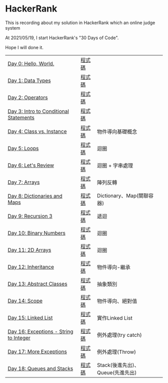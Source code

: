 # HackerRank
This is recording about my solution in HackerRank which an online judge system

At 2021/05/19, I start HackerRank's "30 Days of Code".

Hope I will done it.
<br />
<table>
        <tbody>
                <tr>
			<td>
				<a target="_blank" href="https://www.hackerrank.com/challenges/30-hello-world/problem">Day 0: Hello, World.</a>
			</td>
			<td>
				<a target="_blank" href="https://github.com/HeySunBoy/HackerRank/tree/main/Day%200%20-%20Hello%2C%20World">程式碼</a>
			</td>
			<td>
			</td>
		</tr>
		<tr>
			<td>
				<a target="_blank" href="https://www.hackerrank.com/challenges/30-data-types/problem">Day 1: Data Types</a>
			</td>
			<td>
				<a target="_blank" href="https://github.com/HeySunBoy/HackerRank/tree/main/Day%201%20-%20Data%20Types">程式碼</a>
			</td>
			<td>
			</td>
		</tr>
		<tr>
			<td>
				<a target="_blank" href="https://www.hackerrank.com/challenges/30-operators/problem">Day 2: Operators</a>
			</td>
			<td>
				<a target="_blank" href="https://github.com/HeySunBoy/HackerRank/tree/main/Day%202%20-%20Operators">程式碼</a>
			</td>
			<td>
			</td>
		</tr>
		<tr>
			<td>
				<a target="_blank" href="https://www.hackerrank.com/challenges/30-conditional-statements/problem">Day 3: Intro to Conditional Statements</a>
			</td>
			<td>
				<a target="_blank" href="https://github.com/HeySunBoy/HackerRank/tree/main/Day%203%20-%20Intro%20to%20Conditional%20Statements">程式碼</a>
			</td>
                        <td>
			</td>
		</tr>
		<tr>
			<td>
				<a target="_blank" href="https://www.hackerrank.com/challenges/30-class-vs-instance/problem">Day 4: Class vs. Instance</a>
			</td>
			<td>
				<a target="_blank" href="https://github.com/HeySunBoy/HackerRank/tree/main/Day%204%20-%20Class%20vs.%20Instance">程式碼</a>
			</td>
			<td>
				物件導向基礎概念
			</td>
		</tr>
		<tr>
			<td>
				<a target="_blank" href="https://www.hackerrank.com/challenges/30-loops/problem">Day 5: Loops</a>
			</td>
			<td>
				<a target="_blank" href="https://github.com/HeySunBoy/HackerRank/tree/main/Day%205%20-%20Loops">程式碼</a>
			</td>
			<td>
				迴圈
			</td>
		</tr>
		<tr>
			<td>
				<a target="_blank" href="https://www.hackerrank.com/challenges/30-review-loop/problem">Day 6: Let's Review</a>
			</td>
			<td>
				<a target="_blank" href="https://github.com/HeySunBoy/HackerRank/tree/main/Day%206%20-%20Let's%20Review">程式碼</a>
			</td>
			<td>
				迴圈 + 字串處理
			</td>
		</tr>
		<tr>
			<td>
				<a target="_blank" href="https://www.hackerrank.com/challenges/30-arrays/problem">Day 7: Arrays</a>
			</td>
			<td>
				<a target="_blank" href="https://github.com/HeySunBoy/HackerRank/tree/main/Day%207%20-%20Arrays">程式碼</a>
			</td>
			<td>
				陣列反轉
			</td>
		</tr>
		<tr>
			<td>
				<a target="_blank" href="https://www.hackerrank.com/challenges/30-dictionaries-and-maps/problem">Day 8: Dictionaries and Maps</a>
			</td>
			<td>
				<a target="_blank" href="https://github.com/HeySunBoy/HackerRank/tree/main/Day%208%20-%20Dictionaries%20and%20Maps">程式碼</a>
			</td>
			<td>
				Dictionary、Map(關聯容器)
			</td>
		</tr>
		<tr>
			<td>
				<a target="_blank" href="https://www.hackerrank.com/challenges/30-recursion/problem">Day 9: Recursion 3</a>
			</td>
			<td>
				<a target="_blank" href="https://github.com/HeySunBoy/HackerRank/tree/main/Day%209%20-%20Recursion%203">程式碼</a>
			</td>
			<td>
				遞迴
			</td>
		</tr>
		<tr>
			<td>
				<a target="_blank" href="https://www.hackerrank.com/challenges/30-binary-numbers/problem">Day 10: Binary Numbers</a>
			</td>
			<td>
				<a target="_blank" href="https://github.com/HeySunBoy/HackerRank/tree/main/Day%2010%20-%20Binary%20Numbers">程式碼</a>
			</td>
			<td>
				迴圈			
			</td>
		</tr>
		<tr>
			<td>
				<a target="_blank" href="https://www.hackerrank.com/challenges/30-2d-arrays/problem">Day 11: 2D Arrays</a>
			</td>
			<td>
				<a target="_blank" href="https://github.com/HeySunBoy/HackerRank/tree/main/Day%2011%20-%202D%20Arrays">程式碼</a>
			</td>
			<td>
				迴圈			
			</td>
		</tr>
		<tr>
			<td>
				<a target="_blank" href="https://www.hackerrank.com/challenges/30-inheritance/problem">Day 12: Inheritance</a>
			</td>
			<td>
				<a target="_blank" href="https://github.com/HeySunBoy/HackerRank/tree/main/Day%2012%20-%20Inheritance">程式碼</a>
			</td>
			<td>
				物件導向-繼承
			</td>
		</tr>
		<tr>
			<td>
				<a target="_blank" href="https://www.hackerrank.com/challenges/30-abstract-classes/problem">Day 13: Abstract Classes</a>
			</td>
			<td>
				<a target="_blank" href="https://github.com/HeySunBoy/HackerRank/tree/main/Day%2013%20-%20Abstract%20Classes">程式碼</a>
			</td>
			<td>
				抽象類別
			</td>
		</tr>
		<tr>
			<td>
				<a target="_blank" href="https://www.hackerrank.com/challenges/30-scope/problem">Day 14: Scope</a>
			</td>
			<td>
				<a target="_blank" href="https://github.com/HeySunBoy/HackerRank/tree/main/Day%2014%20-%20Broaden%20your%20Scope">程式碼</a>
			</td>
			<td>
				物件導向、絕對值
			</td>
		</tr>
		<tr>
			<td>
				<a target="_blank" href="https://www.hackerrank.com/challenges/30-linked-list/problem">Day 15: Linked List</a>
			</td>
			<td>
				<a target="_blank" href="https://github.com/HeySunBoy/HackerRank/tree/main/Day%2015%20-%20Linked%20List">程式碼</a>
			</td>
			<td>
				實作Linked List
			</td>
		</tr>
		<tr>
			<td>
				<a target="_blank" href="https://www.hackerrank.com/challenges/30-exceptions-string-to-integer/problem">Day 16: Exceptions - String to Integer</a>
			</td>
			<td>
				<a target="_blank" href="https://github.com/HeySunBoy/HackerRank/tree/main/Day%2016%20-%20Exceptions%20-%20String%20to%20Integer">程式碼</a>
			</td>
			<td>
				例外處理(try catch)
			</td>
		</tr>
		<tr>
			<td>
				<a target="_blank" href="https://www.hackerrank.com/challenges/30-more-exceptions/problem">Day 17: More Exceptions</a>
			</td>
			<td>
				<a target="_blank" href="https://github.com/HeySunBoy/HackerRank/tree/main/Day%2017%20-%20More%20Exceptions">程式碼</a>
			</td>
			<td>
				例外處理(Throw) 
			</td>
		</tr>
		<tr>
			<td>
				<a target="_blank" href="https://www.hackerrank.com/challenges/30-queues-stacks/problem">Day 18: Queues and Stacks</a>
			</td>
			<td>
				<a target="_blank" href="https://github.com/HeySunBoy/HackerRank/tree/main/Day%2018%20-%20Queues%20and%20Stacks">程式碼</a>
			</td>
			<td>
				Stack(後進先出)、Queue(先進先出)
			</td>
		</tr>
	</tbody>
</table>

